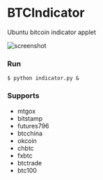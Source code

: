 BTCIndicator
============

Ubuntu bitcoin indicator applet


![screenshot](https://raw.github.com/ynh/BTCIndicator/master/screenshot.png)


### Run
````
$ python indicator.py &
````


### Supports

- mtgox
- bitstamp
- futures796
- btcchina
- okcoin
- chbtc
- fxbtc
- btctrade
- btc100


